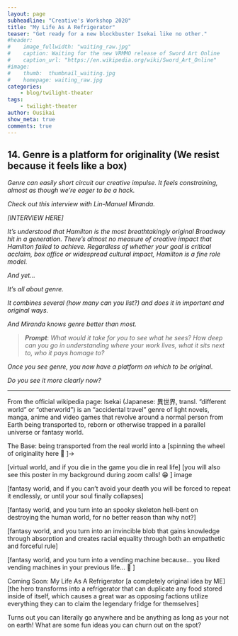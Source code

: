 ```yaml
---
layout: page
subheadline: "Creative's Workshop 2020"
title: "My Life As A Refrigerator"
teaser: "Get ready for a new blockbuster Isekai like no other."
#header:
#    image_fullwidth: "waiting_raw.jpg"
#    caption: Waiting for the new VRMMO release of Sword Art Online
#    caption_url: "https://en.wikipedia.org/wiki/Sword_Art_Online"
#image:
#    thumb:  thumbnail_waiting.jpg
#    homepage: waiting_raw.jpg
categories:
    - blog/twilight-theater
tags:
    - twilight-theater
author: Ousikai
show_meta: true
comments: true
---
```

## 14. Genre is a platform for originality (We resist because it feels like a box)
*Genre can easily short circuit our creative impulse. It feels constraining, almost as though we’re eager to be a hack.*

*Check out this interview with Lin-Manuel Miranda.*

*[INTERVIEW HERE]*

*It’s understood that Hamilton is the most breathtakingly original Broadway hit in a generation. There’s almost no measure of creative impact that Hamilton failed to achieve. Regardless of whether your goal is critical acclaim, box office or widespread cultural impact, Hamilton is a fine role model.*

*And yet…*

*It’s all about genre.*

*It combines several (how many can you list?) and does it in important and original ways.*

*And Miranda knows genre better than most.*

> ***Prompt***: *What would it take for you to see what he sees? How deep can you go in understanding where your work lives, what it sits next to, who it pays homage to?*

*Once you see genre, you now have a platform on which to be original.*

*Do you see it more clearly now?*

-----
From the official wikipedia page:
Isekai (Japanese: 異世界, transl. “different world” or “otherworld”) is an “accidental travel” genre of light novels, manga, anime and video games that revolve around a normal person from Earth being transported to, reborn or otherwise trapped in a parallel universe or fantasy world.

The Base: being transported from the real world into a [spinning the wheel of originality here :ferris_wheel: ]->

[virtual world, and if you die in the game you die in real life] [you will also see this poster in my background during zoom calls! :grin: ]
image

[fantasy world, and if you can’t avoid your death you will be forced to repeat it endlessly, or until your soul finally collapses]

[fantasy world, and you turn into an spooky skeleton hell-bent on destroying the human world, for no better reason than why not?]

[fantasy world, and you turn into an invincible blob that gains knowledge through absorption and creates racial equality through both an empathetic and forceful rule]

[fantasy world, and you turn into a vending machine because… you liked vending machines in your previous life… :thinking: ]

Coming Soon: My Life As A Refrigerator [a completely original idea by ME]
[the hero transforms into a refrigerator that can duplicate any food stored inside of itself, which causes a great war as opposing factions utilize everything they can to claim the legendary fridge for themselves]

Turns out you can literally go anywhere and be anything as long as your not on earth! What are some fun ideas you can churn out on the spot?
